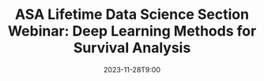 ---
# Documentation: https://wowchemy.com/docs/managing-content/
type: webinar
title: "ASA Lifetime Data Science Section Webinar: Deep Learning Methods for Survival Analysis"
url_freeregister: https://www.amstat.org/education/web-based-lectures#DLMSA
date: 2023-11-28T9:00
all_day: false
speaker: ""
---